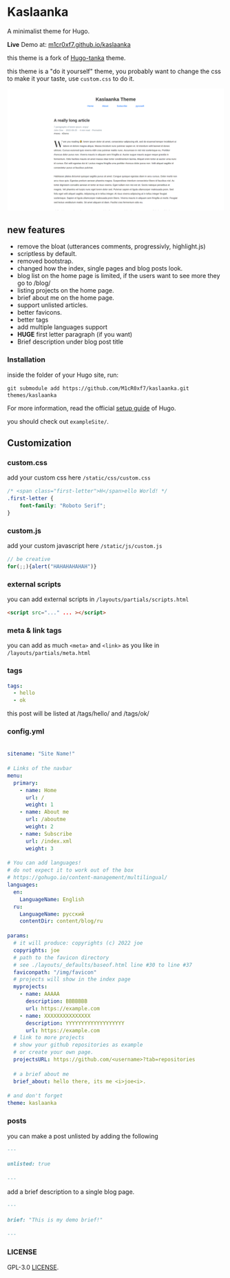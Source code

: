 # Kaslaanka

A minimalist theme for Hugo.

__**Live**__ Demo at: [m1cr0xf7.github.io/kaslaanka](https://m1cr0xf7.github.io/kaslaanka/)

this theme is a fork of [Hugo-tanka](https://github.com/nanxstats/hugo-tanka) theme.

this theme is a "do it yourself" theme, you probably want to change the css to make it your taste,
use `custom.css` to do it.


<!-- ![tn.png](https://github.com/M1cR0xf7/kaslaanka/blob/f568378ba9b2be2afa2db1cfbd36ad51d04348e6/images/tn.png?raw=true) -->

![screenshot.png](https://github.com/M1cR0xf7/kaslaanka/blob/master/images/screenshot.png?raw=true)


## new features

- remove the bloat (utterances comments, progressivly, highlight.js)
- scriptless by default.
- removed bootstrap.
- changed how the index, single pages and blog posts look.
- blog list on the home page is limited, if the users want to see more they go to /blog/
- listing projects on the home page.
- brief about me on the home page.
- support unlisted articles.
- better favicons.
- better tags
- add multiple languages support
- **HUGE** first letter paragraph (if you want)
- Brief description under blog post title


### Installation

inside the folder of your Hugo site, run:
```shell
git submodule add https://github.com/M1cR0xf7/kaslaanka.git themes/kaslaanka
```

For more information, read the official [setup guide](https://gohugo.io/getting-started/installing/) of Hugo.

you should check out `exampleSite/`.

## Customization

### custom.css

add your custom css here `/static/css/custom.css`

```css
/* <span class="first-letter">H</span>ello World! */
.first-letter {
	font-family: "Roboto Serif";
}
```


### custom.js
add your custom javascript here `/static/js/custom.js`

```js
// be creative
for(;;){alert("HAHAHAHAHAH")}
```

### external scripts
you can add external scripts in `/layouts/partials/scripts.html`

```html
<script src="..." ... ></script>
```

### meta & link tags
you can add as much `<meta>` and `<link>` as you like in `/layouts/partials/meta.html`

### tags

```yaml
tags:
  - hello
  - ok
```

this post will be listed at /tags/hello/ and /tags/ok/

### config.yml
```yaml

sitename: "Site Name!"

# Links of the navbar
menu:
  primary:
    - name: Home
      url: /
      weight: 1
    - name: About me
      url: /aboutme
      weight: 2
    - name: Subscribe
      url: /index.xml
      weight: 3

# You can add languages!
# do not expect it to work out of the box
# https://gohugo.io/content-management/multilingual/
languages:
  en:
    LanguageName: English
  ru:
    LanguageName: русский
    contentDir: content/blog/ru

params:
  # it will produce: copyrights (c) 2022 joe
  copyrights: joe
  # path to the favicon directory
  # see ./layouts/_defaults/baseof.html line #30 to line #37
  faviconpath: "/img/favicon"
  # projects will show in the index page
  myprojects:
    - name: AAAAA
      description: BBBBBBB
      url: https://example.com
    - name: XXXXXXXXXXXXXXX
      description: YYYYYYYYYYYYYYYYYYY
      url: https://example.com
  # link to more projects
  # show your github repositories as example
  # or create your own page.
  projectsURL: https://github.com/<username>?tab=repositories

  # a brief about me
  brief_about: hello there, its me <i>joe<i>.

# and don't forget
theme: kaslaanka
```

### posts

you can make a post unlisted by adding the following

```markdown
---

unlisted: true

---
```

add a brief description to a single blog page.

```markdown
---

brief: "This is my demo brief!"

---
```

### LICENSE
GPL-3.0 [LICENSE](./LICENSE).
